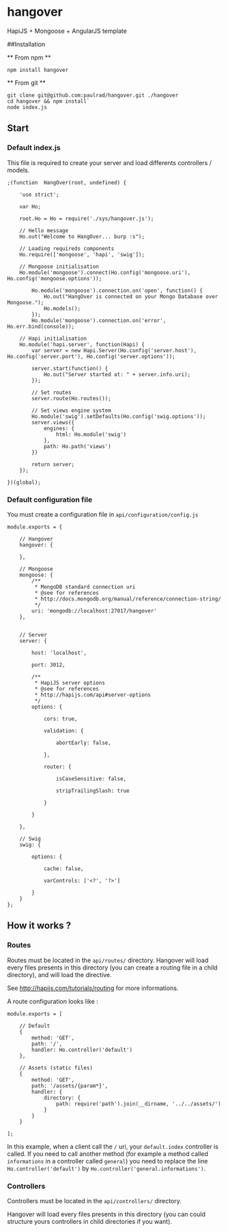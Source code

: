 hangover
========

HapiJS + Mongoose + AngularJS template

##Installation

** From npm **
```
npm install hangover
```

** From git **
```
git clone git@github.com:paulrad/hangover.git ./hangover
cd hangover && npm install`
node index.js
```

## Start

### Default index.js

This file is required to create your server and load differents controllers / models.

```
;(function  HangOver(root, undefined) {

    'use strict';

    var Ho;

    root.Ho = Ho = require('./sys/hangover.js');

    // Hello message
    Ho.out("Welcome to HangOver... burp :s");

    // Loading requireds components
    Ho.require(['mongoose', 'hapi', 'swig']);

    // Mongoose initialisation
    Ho.module('mongoose').connect(Ho.config('mongoose.uri'), Ho.config('mongoose.options'));

        Ho.module('mongoose').connection.on('open', function() {
            Ho.out("HangOver is connected on your Mongo Database over Mongoose.");
            Ho.models();
        });
        Ho.module('mongoose').connection.on('error', Ho.err.bind(console));

    // Hapi initialisation
    Ho.module('hapi.server', function(Hapi) {
        var server = new Hapi.Server(Ho.config('server.host'), Ho.config('server.port'), Ho.config('server.options'));

        server.start(function() {
            Ho.out("Server started at: " + server.info.uri);
        });

        // Set routes
        server.route(Ho.routes());

        // Set views engine system
        Ho.module('swig').setDefaults(Ho.config('swig.options'));
        server.views({
            engines: {
                html: Ho.module('swig')
            },
            path: Ho.path('views')
        })

        return server;
    });
 
})(global);
```

### Default configuration file

You must create a configuration file in `api/configuration/config.js`

```
module.exports = {

    // Hangover
    hangover: {

    },

    // Mongoose
    mongoose: {
        /**
         * MongoDB standard connection uri
         * @see for references
         * http://docs.mongodb.org/manual/reference/connection-string/
         */
        uri: 'mongodb://localhost:27017/hangover'
    },


    // Server
    server: {

        host: 'localhost',

        port: 3012,

        /**
         * HapiJS server options
         * @see for references
         * http://hapijs.com/api#server-options
         */
        options: {

            cors: true,

            validation: {

                abortEarly: false,

            },

            router: {

                isCaseSensitive: false,

                stripTrailingSlash: true

            }

        }

    },

    // Swig
    swig: {
        
        options: {

            cache: false,

            varControls: ['<?', '?>']

        }
    }
};
```

## How it works ?

### Routes

Routes must be located in the `api/routes/` directory.
Hangover will load every files presents in this directory (you can create a routing file in a child directory), and will load the directive.

See http://hapijs.com/tutorials/routing for more informations.

A route configuration looks like :

```
module.exports = [

    // Default
    {
        method: 'GET',
        path: '/',
        handler: Ho.controller('default')
    },

    // Assets (static files)
    {
        method: 'GET',
        path: '/assets/{param*}',
        handler: {
            directory: {
                path: require('path').join(__dirname, '../../assets/')
            }
        }
    }

];
```

In this example, when a client call the `/` uri, your `default.index` controller is called.
If you need to call another method (for example a method called `informations` in a controller called `general`) you need to replace the line `Ho.controller('default')` by `Ho.controller('general.informations')`.

### Controllers

Controllers must be located in the `api/controllers/` directory.

Hangover will load every files presents in this directory (you can could structure yours controllers in child directories if you want).


